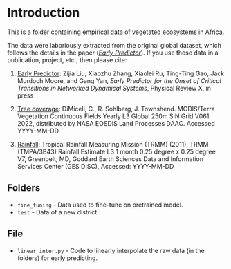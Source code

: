 # Introduction
This is a folder containing empirical data of vegetated ecosystems in Africa.

The data were laboriously extracted from the original global dataset, which follows the details in the paper ([_Early Predictor_](https://journals.aps.org/prx/accepted/e2075Kb9Zde1860517e53a2509870f0dbc868ad39)). 
If you use these data in a publication, project, etc., then please cite:

1. [Early Predictor](https://journals.aps.org/prx/accepted/e2075Kb9Zde1860517e53a2509870f0dbc868ad39): Zijia Liu, Xiaozhu Zhang, Xiaolei Ru, Ting-Ting Gao, Jack Murdoch Moore, and Gang Yan, _Early Predictor for the Onset of Critical Transitions in Networked Dynamical Systems_, Physical Review X, in press

2. [Tree coverage](https://doi.org/10.5067/MODIS/MOD44B.061): DiMiceli, C., R. Sohlberg, J. Townshend. MODIS/Terra Vegetation Continuous Fields Yearly L3 Global 250m SIN Grid V061. 2022, distributed by NASA EOSDIS Land Processes DAAC. Accessed YYYY-MM-DD

3. [Rainfall](https://doi.org/10.5067/TRMM/TMPA/MONTH/7): Tropical Rainfall Measuring Mission (TRMM) (2011), TRMM (TMPA/3B43) Rainfall Estimate L3 1 month 0.25 degree x 0.25 degree V7, Greenbelt, MD, Goddard Earth Sciences Data and Information Services Center (GES DISC), Accessed: YYYY-MM-DD

## Folders
+ `fine_tuning` - Data used to fine-tune on pretrained model.
+ `test` - Data of a new district.

## File
+ `linear_inter.py` - Code to linearly interpolate the raw data (in the folders) for early predicting.
